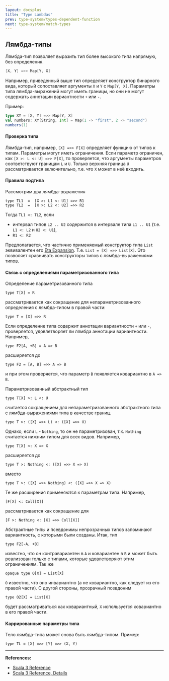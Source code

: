 ```yaml
---
layout: docsplus
title: "Type Lambdas"
prev: type-system/types-dependent-function
next: type-system/match-types
---
```


## Лямбда-типы

Лямбда-тип позволяет выразить тип более высокого типа напрямую, без определения.

```scala
[X, Y] =>> Map[Y, X]
```

Например, приведенный выше тип определяет конструктор бинарного вида, 
который сопоставляет аргументы `X` и `Y` с `Map[Y, X]`. 
Параметры типа лямбда-выражений могут иметь границы, но они не могут содержать аннотации вариантности `+` или `-`.

Пример:

```scala mdoc
type XY = [X, Y] =>> Map[Y, X]
val numbers: XY[String, Int] = Map(1 -> "first", 2 -> "second")
numbers(1)
```

#### Проверка типа

Лямбда-тип, например, `[X] =>> F[X]` определяет функцию от типов к типам. 
Параметры могут иметь ограничения. 
Если параметр ограничен, как `[X >: L <: U] =>> F[X]`, 
то проверяется, что аргументы параметров соответствуют границам `L` и `U`. 
Только верхняя граница `U` рассматривается включительно, т.е. что `X` может в неё входить.

#### Правила подтипа

Рассмотрим два лямбда-выражения

```
type TL1  =  [X >: L1 <: U1] =>> R1
type TL2  =  [X >: L2 <: U2] =>> R2
```

Тогда `TL1 <: TL2`, если
- интервал типов `L2 .. U2` содержится в интервале типа `L1 .. U1` (т.е. `L1 <: L2` и `U2 <: U1`),
- `R1 <: R2`

Предполагается, что частично применяемый конструктор типа `List` 
эквивалентен его [Eta Expansion](../functions/eta). Т.е. `List = [X] =>> List[X]`.
Это позволяет сравнивать конструкторы типов с лямбда-выражениями типов.

#### Связь с определениями параметризованного типа

Определение параметризованного типа

```
type T[X] = R
```

рассматривается как сокращение для непараметризованного определения с лямбда-типом в правой части:

```
type T = [X] =>> R
```

Если определение типа содержит аннотации вариантности `+` или `-`, 
проверяется, удовлетворяет ли лямбда аннотации вариантности. 
Например,

```
type F2[A, +B] = A => B
```

расширяется до

```
type F2 = [A, B] =>> A => B
```

и при этом проверяется, что параметр `B` появляется ковариантно в `A => B`.

Параметризованный абстрактный тип

```
type T[X] >: L <: U
```

считается сокращением для непараметризованного абстрактного типа с лямбда-выражениями типа в качестве границ.

```
type T >: ([X] =>> L) <: ([X] =>> U)
```

Однако, если `L` - `Nothing`, то он не параметризован, т.к. `Nothing` считается нижним типом для всех видов. 
Например,

```
type T[X] <: X => X
```

расширяется до

```
type T >: Nothing <: ([X] =>> X => X)
```

вместо

```
type T >: ([X] =>> Nothing) <: ([X] =>> X => X)
```

Те же расширения применяются к параметрам типа. 
Например,

```
[F[X] <: Coll[X]]
```

рассматривается как сокращение для

```
[F >: Nothing <: [X] =>> Coll[X]]
```

Абстрактные типы и псевдонимы непрозрачных типов запоминают вариантность, с которыми были созданы. 
Итак, тип

```
type F2[-A, +B]
```

известно, что он контравариантен в `A` и ковариантен в `B` 
и может быть реализован только с типами, которые удовлетворяют этим ограничениям. 
Так же

```
opaque type O[X] = List[X]
```

`O` известно, что оно инвариантно (а не ковариантно, как следует из его правой части). 
С другой стороны, прозрачный псевдоним

```
type O2[X] = List[X]
```

будет рассматриваться как ковариантный, `X` используется ковариантно в его правой части.

#### Каррированные параметры типа

Тело лямбда-типа может снова быть лямбда-типом. Пример:

```
type TL = [X] =>> [Y] =>> (X, Y)
```


---

**References:**
- [Scala 3 Reference](https://docs.scala-lang.org/scala3/reference/new-types/type-lambdas.html)
- [Scala 3 Reference, Details](https://docs.scala-lang.org/scala3/reference/new-types/type-lambdas-spec.html)
